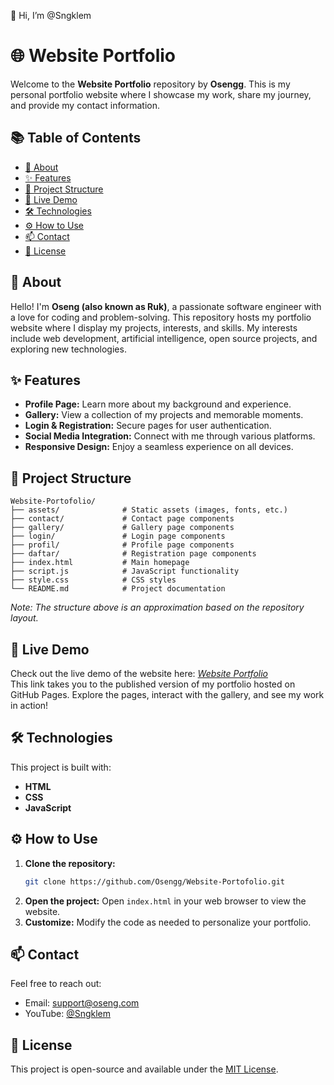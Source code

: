 👋 Hi, I’m @Sngklem  
# 🌐 Website Portfolio

Welcome to the **Website Portfolio** repository by **Osengg**. This is my personal portfolio website where I showcase my work, share my journey, and provide my contact information.

## 📚 Table of Contents

- [👋 About](#about)
- [✨ Features](#features)
- [📁 Project Structure](#project-structure)
- [🚀 Live Demo](#live-demo)
- [🛠️ Technologies](#technologies)
- [⚙️ How to Use](#how-to-use)
- [📫 Contact](#contact)
- [📄 License](#license)

## 👋 About

Hello! I'm **Oseng (also known as Ruk)**, a passionate software engineer with a love for coding and problem-solving. This repository hosts my portfolio website where I display my projects, interests, and skills. My interests include web development, artificial intelligence, open source projects, and exploring new technologies.

## ✨ Features

- **Profile Page:** Learn more about my background and experience.
- **Gallery:** View a collection of my projects and memorable moments.
- **Login & Registration:** Secure pages for user authentication.
- **Social Media Integration:** Connect with me through various platforms.
- **Responsive Design:** Enjoy a seamless experience on all devices.

## 📁 Project Structure

```
Website-Portofolio/
├── assets/              # Static assets (images, fonts, etc.)
├── contact/             # Contact page components
├── gallery/             # Gallery page components
├── login/               # Login page components
├── profil/              # Profile page components
├── daftar/              # Registration page components
├── index.html           # Main homepage
├── script.js            # JavaScript functionality
├── style.css            # CSS styles
└── README.md            # Project documentation
```

*Note: The structure above is an approximation based on the repository layout.*

## 🚀 Live Demo

Check out the live demo of the website here: _[Website Portfolio](https://osengg.github.io/Website-Portofolio/)_ <br>
This link takes you to the published version of my portfolio hosted on GitHub Pages. Explore the pages, interact with the gallery, and see my work in action!

## 🛠️ Technologies

This project is built with:
- **HTML**
- **CSS**
- **JavaScript**

## ⚙️ How to Use

1. **Clone the repository:**
   ```bash
   git clone https://github.com/Osengg/Website-Portofolio.git
   ```
2. **Open the project:**
   Open `index.html` in your web browser to view the website.
3. **Customize:**
   Modify the code as needed to personalize your portfolio.

## 📫 Contact

Feel free to reach out:
- Email: [support@oseng.com](mailto:faruq110803@gmail.com)  
- YouTube: [@Sngklem](https://www.youtube.com/@Sngklem)  

## 📄 License

This project is open-source and available under the [MIT License](LICENSE).
